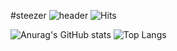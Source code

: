 #steezer
![header](https://capsule-render.vercel.app/api?type=waving&color=0:F2F5A9,100:E1F5A9&height=175&section=header&text=★&desc=Welcome%20to%20my%20GitHub&fontSize=30&fontAlignY=30&fontColor=FFBF00)
![Hits](https://hits.seeyoufarm.com/api/count/incr/badge.svg?url=https%3A%2F%2Fgithub.com%2Fsteeze1213&count_bg=%23F3E2A9&title_bg=%23FFBF00&icon=&icon_color=%23000000&title=%E2%9D%A4&edge_flat=false)
<br>

![Anurag's GitHub stats](https://github-readme-stats.vercel.app/api?username=steeze1213&show_icons=true&bg_color=00000000&title_color=FFBF00&icon_color=FFBF00&hide_border=true)
![Top Langs](https://github-readme-stats.vercel.app/api/top-langs/?username=steeze1213&layout=compact&hide_border=true)
